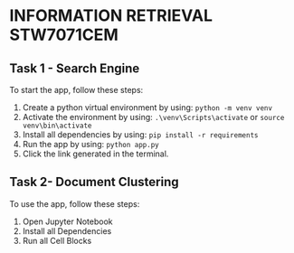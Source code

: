 # INFORMATION RETRIEVAL STW7071CEM
## Task 1 - Search Engine
To start the app, follow these steps:
  1. Create a python virtual environment by using: ```python -m venv venv```
  2. Activate the environment by using: ```.\venv\Scripts\activate``` or ```source venv\bin\activate```
  3. Install all dependencies by using: ```pip install -r requirements```
  4. Run the app by using: ```python app.py```
  5. Click the link generated in the terminal.

## Task 2- Document Clustering
To use the app, follow these steps:
  1. Open Jupyter Notebook
  2. Install all Dependencies
  3. Run all Cell Blocks
